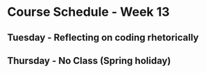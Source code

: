 # Course Schedule - Week 13

## Tuesday - Reflecting on coding rhetorically

## Thursday - __No Class__ (Spring holiday)